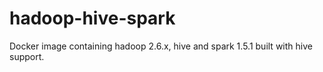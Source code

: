 # hadoop-hive-spark
Docker image containing hadoop 2.6.x, hive and spark 1.5.1 built with hive support.
